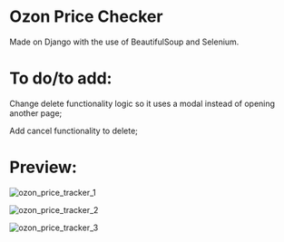# Ozon Price Checker

Made on Django with the use of BeautifulSoup and Selenium.

# To do/to add:

Change delete functionality logic so it uses a modal instead of opening another page;

Add cancel functionality to delete;

# Preview:

![ozon_price_tracker_1](https://user-images.githubusercontent.com/86254474/156938271-46e4c0a7-12c2-4861-88be-097b5909ec7c.png)

![ozon_price_tracker_2](https://user-images.githubusercontent.com/86254474/156938365-cae4b578-738a-4941-8a30-41d8ad276d8b.png)

![ozon_price_tracker_3](https://user-images.githubusercontent.com/86254474/156938375-5738fc4f-75d4-4479-a349-9544f210a1ff.png)
